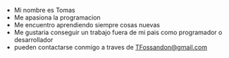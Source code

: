 - Mi nombre es Tomas
- Me apasiona la programacion 
- Me encuentro aprendiendo siempre cosas nuevas
- Me gustaria conseguir un trabajo fuera de mi pais como programador o desarrollador 
- pueden contactarse conmigo a traves de TFossandon@gmail.com

<!---
TFOssandon/TFOssandon is a ✨ special ✨ repository because its `README.md` (this file) appears on your GitHub profile.
You can click the Preview link to take a look at your changes.
--->
